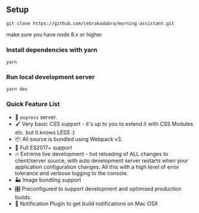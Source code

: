 ## Setup
`git clone https://github.com/cebrakadabra/morning-assistant.git`

make sure you have node 8.x or higher

### Install dependencies with yarn
`yarn`

### Run local development server
`yarn dev`


### Quick Feature List

  - 🚄 `express` server.
  - 🖌 Very basic CSS support - it's up to you to extend it with CSS Modules etc. but it knows LESS :)
  - 📦 All source is bundled using Webpack v3.
  - 🚀 Full ES2017+ support
  - 🔥 Extreme live development - hot reloading of ALL changes to client/server source, with auto development server restarts when your application configuration changes.  All this with a high level of error tolerance and verbose logging to the console.
  - 🏜 Image bundling support
  - 🎛 Preconfigured to support development and optimised production builds.
  - 🔔 Notification Plugin to get build notifications on Mac OSX
